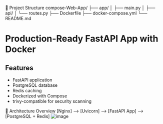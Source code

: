 🧩 Project Structure
compose-Web-App/
├── app/
│   ├── main.py
│   ├── api/
│      └── routes.py
├── Dockerfile
├── docker-compose.yml
└── README.md
# Production-Ready FastAPI App with Docker
## Features
- FastAPI application
- PostgreSQL database
- Redis caching
- Dockerized with Compose
- trivy-compatible for security scanning
  
📌 Architecture Overview
[Nginx] --> [Uvicorn] --> [FastAPI App] --> [PostgreSQL + Redis]
![image](https://github.com/user-attachments/assets/b36e9316-d509-4211-af66-36d9bfd231d1)


